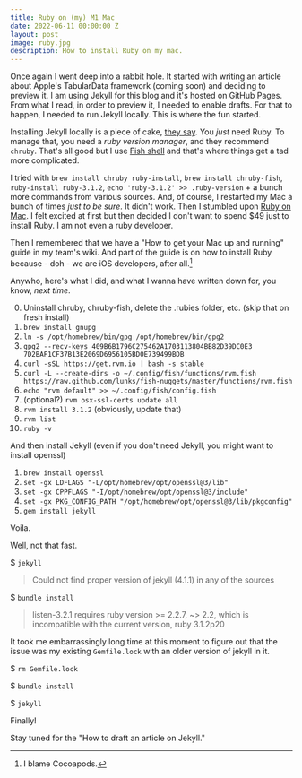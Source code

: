 ```yaml
---
title: Ruby on (my) M1 Mac
date: 2022-06-11 00:00:00 Z
layout: post
image: ruby.jpg
description: How to install Ruby on my mac.
---
```


<span class="dropcap">O</span>nce again I went deep into a rabbit hole. It started with writing an article about Apple's TabularData framework (coming soon) and deciding to preview it. I am using Jekyll for this blog and it's hosted on GitHub Pages. From what I read, in order to preview it, I needed to enable drafts. For that to happen, I needed to run Jekyll locally. This is where the fun started.

Installing Jekyll locally is a piece of cake, [they say](https://jekyllrb.com/docs/installation/macos/). You _just_ need Ruby. To manage that, you need a _ruby version manager_, and they recommend `chruby`. That's all good but I use [Fish shell](https://fishshell.com) and that's where things get a tad more complicated.

I tried with `brew install chruby ruby-install`, `brew install chruby-fish`, `ruby-install ruby-3.1.2`, `echo 'ruby-3.1.2' >> .ruby-version` + a bunch more commands from various sources. And, of course, I restarted my Mac a bunch of times _just to be sure_. It didn't work. Then I stumbled upon [Ruby on Mac](https://www.rubyonmac.dev). I felt excited at first but then decided I don't want to spend $49 just to install Ruby. I am not even a ruby developer.

Then I remembered that we have a "How to get your Mac up and running" guide in my team's wiki. And part of the guide is on how to install Ruby because - doh - we are iOS developers, after all.[^1]

Anywho, here's what I did, and what I wanna have written down for, you know, _next time_.

0. Uninstall chruby, chruby-fish, delete the .rubies folder, etc. (skip that on fresh install)
1. `brew install gnupg`
2. `ln -s /opt/homebrew/bin/gpg /opt/homebrew/bin/gpg2`
2. `gpg2 --recv-keys 409B6B1796C275462A1703113804BB82D39DC0E3 7D2BAF1CF37B13E2069D6956105BD0E739499BDB`
3. `curl -sSL https://get.rvm.io | bash -s stable`
4. `curl -L --create-dirs -o ~/.config/fish/functions/rvm.fish https://raw.github.com/lunks/fish-nuggets/master/functions/rvm.fish`
5. `echo "rvm default" >> ~/.config/fish/config.fish`
6. (optional?) `rvm osx-ssl-certs update all`
7. `rvm install 3.1.2` (obviously, update that)
8. `rvm list`
9. `ruby -v`

And then install Jekyll (even if you don't need Jekyll, you might want to install openssl)
1. `brew install openssl`
2. `set -gx LDFLAGS "-L/opt/homebrew/opt/openssl@3/lib"`
3. `set -gx CPPFLAGS "-I/opt/homebrew/opt/openssl@3/include"`
4. `set -gx PKG_CONFIG_PATH "/opt/homebrew/opt/openssl@3/lib/pkgconfig"`
5. `gem install jekyll`

Voila.

Well, not that fast.

$ `jekyll`

> Could not find proper version of jekyll (4.1.1) in any of the sources

$ `bundle install`

> listen-3.2.1 requires ruby version >= 2.2.7, ~> 2.2, which is incompatible with the current version, ruby 3.1.2p20

It took me embarrassingly long time at this moment to figure out that the issue was my existing `Gemfile.lock` with an older version of jekyll in it.

$ `rm Gemfile.lock`

$ `bundle install`

$ `jekyll`

Finally!

Stay tuned for the "How to draft an article on Jekyll."

[^1]: I blame Cocoapods.